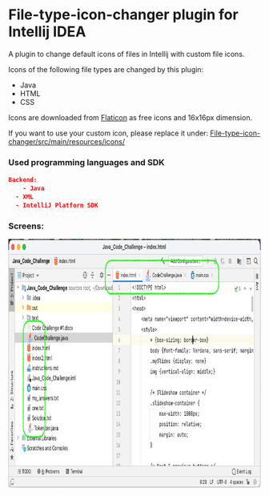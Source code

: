 # File-type-icon-changer plugin for Intellij IDEA

A plugin to change default icons of files in Intellij with custom file icons. 

Icons of the following file types are changed by this plugin:
* Java
* HTML
* CSS

Icons are downloaded from [Flaticon](https://www.flaticon.com/) as free icons and 16x16px dimension.

If you want to use your custom icon, please replace it under: [File-type-icon-changer/src/main/resources/icons/](https://github.com/dostonhamrakulov/File-type-icon-changer/tree/master/src/main/resources/icons)

### Used programming languages and SDK
```json
Backend:
	- Java
  - XML
  - IntelliJ Platform SDK
```

### Screens:
<p align="center">
	<img width="898px" height="496px" src="https://github.com/dostonhamrakulov/File-type-icon-changer/blob/master/src/main/resources/screenshots/one.png" />
</p>
